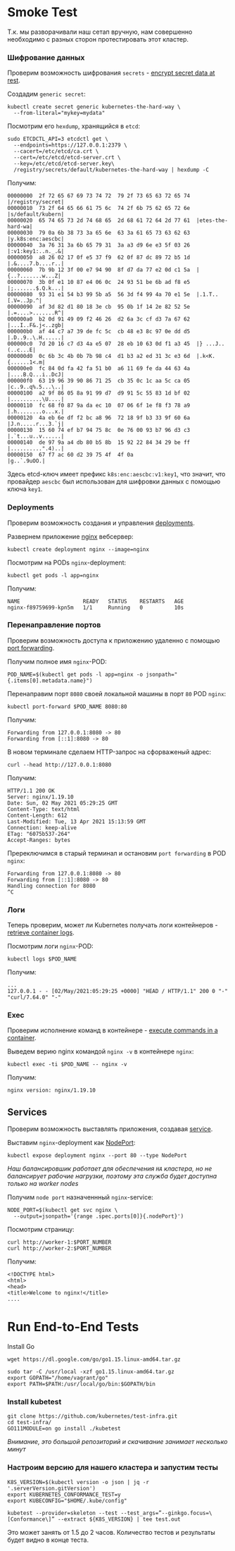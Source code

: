 # Smoke Test

Т.к. мы разворачивали наш сетап вручную, нам совершенно необходимо с разных сторон протестировать этот кластер.

### Шифрование данных

Проверим возможность шифрования `secrets` - [encrypt secret data at rest](https://kubernetes.io/docs/tasks/administer-cluster/encrypt-data/#verifying-that-data-is-encrypted).

Создадим `generic secret`:

```
kubectl create secret generic kubernetes-the-hard-way \
  --from-literal="mykey=mydata"
```

Посмотрим его `hexdump`, хранящийся в `etcd`:

```
sudo ETCDCTL_API=3 etcdctl get \
  --endpoints=https://127.0.0.1:2379 \
  --cacert=/etc/etcd/ca.crt \
  --cert=/etc/etcd/etcd-server.crt \
  --key=/etc/etcd/etcd-server.key\
  /registry/secrets/default/kubernetes-the-hard-way | hexdump -C
```

Получим:

```
00000000  2f 72 65 67 69 73 74 72  79 2f 73 65 63 72 65 74  |/registry/secret|
00000010  73 2f 64 65 66 61 75 6c  74 2f 6b 75 62 65 72 6e  |s/default/kubern|
00000020  65 74 65 73 2d 74 68 65  2d 68 61 72 64 2d 77 61  |etes-the-hard-wa|
00000030  79 0a 6b 38 73 3a 65 6e  63 3a 61 65 73 63 62 63  |y.k8s:enc:aescbc|
00000040  3a 76 31 3a 6b 65 79 31  3a a3 d9 6e e3 5f 03 26  |:v1:key1:..n._.&|
00000050  a8 26 02 17 0f e5 37 f9  62 0f 87 dc 89 72 b5 1d  |.&....7.b....r..|
00000060  7b 9b 12 3f 00 e7 94 90  8f d7 da 77 e2 0d c1 5a  |{..?.......w...Z|
00000070  3b 0f e1 10 87 e4 06 0c  24 93 51 be 6b ad f8 e5  |;.......$.Q.k...|
00000080  93 31 e1 54 b3 99 5b a5  56 3d f4 99 4a 70 e1 5e  |.1.T..[.V=..Jp.^|
00000090  af 3d 82 d1 80 18 3e cb  95 0b 1f 14 2e 82 52 5e  |.=....>.......R^|
000000a0  b2 0d 91 49 09 f2 46 26  d2 6a 3c cf d3 7a 67 62  |...I..F&.j<..zgb|
000000b0  af 44 c7 a7 39 de fc 5c  cb 48 e3 8c 97 0e dd d5  |.D..9..\.H......|
000000c0  7d 20 16 c7 d3 4a e5 07  28 eb 10 63 0d f1 a3 45  |} ...J..(..c...E|
000000d0  0c 6b 3c 4b 0b 7b 98 c4  d1 b3 a2 ed 31 3c e3 6d  |.k<K.{......1<.m|
000000e0  fc 84 0d fa 42 fa 51 b0  a6 11 69 fe da 44 63 4a  |....B.Q...i..DcJ|
000000f0  63 19 96 39 90 86 71 25  cb 35 0c 1c aa 5c ca 05  |c..9..q%.5...\..|
00000100  a2 9f 86 05 8a 91 99 d7  d9 91 5c 55 83 1d bf 02  |..........\U....|
00000110  fc 68 f0 87 9a da ec 10  07 06 6f 1e f8 f3 78 a9  |.h........o...x.|
00000120  4a eb 6e df f2 bc a8 96  72 18 9f b3 33 9f 60 6a  |J.n.....r...3.`j|
00000130  15 60 74 ef b7 94 75 8c  0e 76 00 93 b7 96 d3 c3  |.`t...u..v......|
00000140  de 97 9a a4 db 80 b5 8b  15 92 22 84 34 29 be ff  |..........".4)..|
00000150  67 f7 ac 60 d2 39 75 4f  4f 0a                    |g..`.9uOO.|
```

Здесь etcd-ключ имеет префикс `k8s:enc:aescbc:v1:key1`, что значит, что провайдер `aescbc` был использован для шифровки данных с помощью ключа `key1`.

### Deployments

Проверим возможность создания и управления [deployments](https://kubernetes.io/docs/concepts/workloads/controllers/deployment/).

Развернем приложение [nginx](https://nginx.org/en/) вебсервер:

```
kubectl create deployment nginx --image=nginx
```

Посмотрим на PODs `nginx`-deployment:

```
kubectl get pods -l app=nginx
```

Получим:

```
NAME                    READY   STATUS    RESTARTS   AGE
nginx-f89759699-kpn5m   1/1     Running   0          10s
```

### Перенаправление портов

Проверим возможность доступа к приложению удаленно с помощью [port forwarding](https://kubernetes.io/docs/tasks/access-application-cluster/port-forward-access-application-cluster/).

Получим полное имя `nginx`-POD:

```
POD_NAME=$(kubectl get pods -l app=nginx -o jsonpath="{.items[0].metadata.name}")
```

Перенаправим порт `8080` своей локальной машины в порт `80` POD `nginx`:

```
kubectl port-forward $POD_NAME 8080:80
```

Получим:

```
Forwarding from 127.0.0.1:8080 -> 80
Forwarding from [::1]:8080 -> 80
```

В новом терминале сделаем HTTP-запрос на сфорваженый адрес:

```
curl --head http://127.0.0.1:8080
```

Получим:

```
HTTP/1.1 200 OK
Server: nginx/1.19.10
Date: Sun, 02 May 2021 05:29:25 GMT
Content-Type: text/html
Content-Length: 612
Last-Modified: Tue, 13 Apr 2021 15:13:59 GMT
Connection: keep-alive
ETag: "6075b537-264"
Accept-Ranges: bytes
```

Пререключимся в старый терминал и остановим `port forwarding` в POD `nginx`:

```
Forwarding from 127.0.0.1:8080 -> 80
Forwarding from [::1]:8080 -> 80
Handling connection for 8080
^C
```

### Логи

Теперь проверим, может ли Kubernetes получать логи контейнеров - [retrieve container logs](https://kubernetes.io/docs/concepts/cluster-administration/logging/).

Посмотрим логи `nginx`-POD:

```
kubectl logs $POD_NAME
```

Получим:

```
...
127.0.0.1 - - [02/May/2021:05:29:25 +0000] "HEAD / HTTP/1.1" 200 0 "-" "curl/7.64.0" "-"
```

### Exec

Проверим исполнение команд в контейнере - [execute commands in a container](https://kubernetes.io/docs/tasks/debug-application-cluster/get-shell-running-container/#running-individual-commands-in-a-container).

Выведем верию nginx командой `nginx -v` в контейнере `nginx`:

```
kubectl exec -ti $POD_NAME -- nginx -v
```

Получим:

```
nginx version: nginx/1.19.10
```

## Services

Проверим возможность выставлять приложения, создавая [service](https://kubernetes.io/docs/concepts/services-networking/service/).

Выставим `nginx`-deployment как [NodePort](https://kubernetes.io/docs/concepts/services-networking/service/#type-nodeport):

```
kubectl expose deployment nginx --port 80 --type NodePort
```

*Наш балансировшик работает для обеспечения `HA` кластера, но не балансирует рабочие нагрузки, поэтому эта служба будет доступна только на worker nodes*

Получим `node port` назначеннный `nginx`-service:

```
NODE_PORT=$(kubectl get svc nginx \
  --output=jsonpath='{range .spec.ports[0]}{.nodePort}')
```

Посмотрим страницу:

```
curl http://worker-1:$PORT_NUMBER
curl http://worker-2:$PORT_NUMBER
```

Получим:

```
<!DOCTYPE html>
<html>
<head>
<title>Welcome to nginx!</title>
....
```

# Run End-to-End Tests

Install Go

```
wget https://dl.google.com/go/go1.15.linux-amd64.tar.gz

sudo tar -C /usr/local -xzf go1.15.linux-amd64.tar.gz
export GOPATH="/home/vagrant/go"
export PATH=$PATH:/usr/local/go/bin:$GOPATH/bin
```

### Install kubetest

```
git clone https://github.com/kubernetes/test-infra.git
cd test-infra/
GO111MODULE=on go install ./kubetest
```

*Внимание, это большой репозиторий и скачивание занимает несколько минут*

### Настроим версию для нашего кластера и запустим тесты

```
K8S_VERSION=$(kubectl version -o json | jq -r '.serverVersion.gitVersion')
export KUBERNETES_CONFORMANCE_TEST=y
export KUBECONFIG="$HOME/.kube/config"

kubetest --provider=skeleton --test --test_args=”--ginkgo.focus=\[Conformance\]” --extract ${K8S_VERSION} | tee test.out
```

Это может занять от 1.5 до 2 часов. Количество тестов и результаты будет видно в конце теста.
